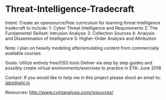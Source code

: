 # Threat-Intelligence-Tradecraft
Intent: Create an opensource/free curriculum for learning threat intelligence tradecraft to include:
1: Cyber Threat Intelligence and Requirements
2: The Fundamental Skillset: Intrusion Analysis
3: Collection Sources
4: Analysis and Dissemination of Intelligence
5: Higher-Order Analysis and Attribution

Note: I plan on heavily modeling after/emulating content from commercially available courses

Goals:
Utilize entirely free/OSS tools
Deliver via step by step guides and possibly create virtual environments/exercises to practice in
ETA: June 2018

Contact: If you would like to help me in this project please shoot an email to: labs@whi.io

Resources:
http://www.cyintanalysis.com/resources/
